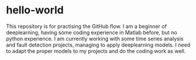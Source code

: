 # hello-world
This repository is for practising the GitHub flow.
I am a beginner of deeplearning, having some coding experience in Matlab before, but no python experience. I am currently working with some time series analysis and fault detection projects, managing to apply deeplearning models. I need to adapt the proper models to my projects and do the coding work as well.  
